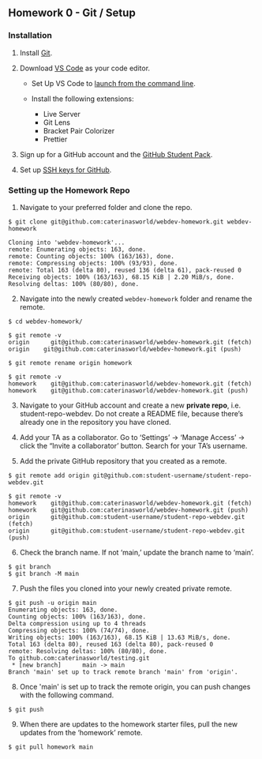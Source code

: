 ## Homework 0 - Git / Setup

### Installation

1. Install [Git](https://git-scm.com/book/en/v2/Getting-Started-Installing-Git).

2. Download [VS Code](https://code.visualstudio.com/) as your code editor.

   - Set Up VS Code to [launch from the command line](https://code.visualstudio.com/docs/editor/command-line#_launching-from-command-line).

   - Install the following extensions:
     - Live Server
     - Git Lens
     - Bracket Pair Colorizer
     - Prettier

3. Sign up for a GitHub account and the [GitHub Student Pack](https://education.github.com/pack).

4. Set up [SSH keys for GitHub](https://docs.github.com/en/free-pro-team@latest/github/authenticating-to-github/connecting-to-github-with-ssh).

### Setting up the Homework Repo

1. Navigate to your preferred folder and clone the repo.

```console
$ git clone git@github.com:caterinasworld/webdev-homework.git webdev-homework

Cloning into 'webdev-homework'...
remote: Enumerating objects: 163, done.
remote: Counting objects: 100% (163/163), done.
remote: Compressing objects: 100% (93/93), done.
remote: Total 163 (delta 80), reused 136 (delta 61), pack-reused 0
Receiving objects: 100% (163/163), 68.15 KiB | 2.20 MiB/s, done.
Resolving deltas: 100% (80/80), done.

```

2. Navigate into the newly created `webdev-homework` folder and rename the remote.

```console
$ cd webdev-homework/

$ git remote -v
origin		git@github.com:caterinasworld/webdev-homework.git (fetch)
origin 	  git@github.com:caterinasworld/webdev-homework.git (push)

$ git remote rename origin homework

$ git remote -v
homework	git@github.com:caterinasworld/webdev-homework.git (fetch)
homework 	git@github.com:caterinasworld/webdev-homework.git (push)
```

3. Navigate to your GitHub account and create a new **private repo**, i.e. student-repo-webdev. Do not create a README file, because there’s already one in the repository you have cloned.

4. Add your TA as a collaborator. Go to ‘Settings’ → ‘Manage Access’ → click the “Invite a collaborator’ button. Search for your TA’s username.

5. Add the private GitHub repository that you created as a remote.

```console
$ git remote add origin git@github.com:student-username/student-repo-webdev.git

$ git remote -v
homework	git@github.com:caterinasworld/webdev-homework.git (fetch)
homework	git@github.com:caterinasworld/webdev-homework.git (push)
origin		git@github.com:student-username/student-repo-webdev.git (fetch)
origin		git@github.com:student-username/student-repo-webdev.git (push)
```

6. Check the branch name. If not ‘main,’ update the branch name to ‘main’.

```console
$ git branch
$ git branch -M main
```

7. Push the files you cloned into your newly created private remote.

```console
$ git push -u origin main
Enumerating objects: 163, done.
Counting objects: 100% (163/163), done.
Delta compression using up to 4 threads
Compressing objects: 100% (74/74), done.
Writing objects: 100% (163/163), 68.15 KiB | 13.63 MiB/s, done.
Total 163 (delta 80), reused 163 (delta 80), pack-reused 0
remote: Resolving deltas: 100% (80/80), done.
To github.com:caterinasworld/testing.git
 * [new branch]      main -> main
Branch 'main' set up to track remote branch 'main' from 'origin'.
```

8. Once 'main' is set up to track the remote origin, you can push changes with the following command.

```console
$ git push
```

9. When there are updates to the homework starter files, pull the new updates from the ‘homework’ remote.

```console
$ git pull homework main
```
